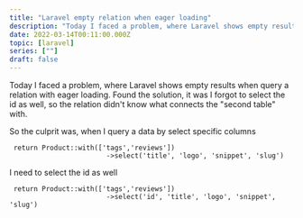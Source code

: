 ```yaml
---
title: "Laravel empty relation when eager loading"
description: "Today I faced a problem, where Laravel shows empty results when query a relation with eager loading. Found the solution, it was I forgot to select the id as well, so the relation didn't know what connects the second table with."
date: 2022-03-14T00:11:00.000Z
topic: [laravel]
series: [""]
draft: false
---
```

Today I faced a problem, where Laravel shows empty results when query a relation with eager loading. Found the solution, it was I forgot to select the id as well, so the relation didn't know what connects the "second table" with.

So the culprit was, when I query a data by select specific columns
```
 return Product::with(['tags','reviews'])
                        ->select('title', 'logo', 'snippet', 'slug')
```

I need to select the id as well
```
 return Product::with(['tags','reviews'])
                        ->select('id', 'title', 'logo', 'snippet', 'slug')
```





